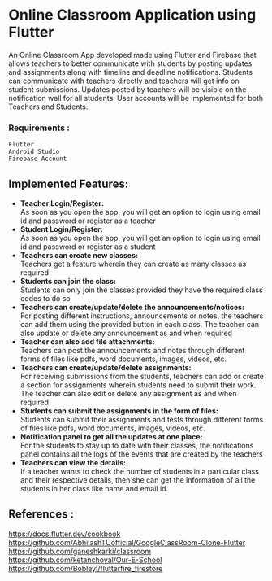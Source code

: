 # Online Classroom Application using Flutter

An Online Classroom App developed made using Flutter and Firebase that allows teachers to better communicate with students by posting updates and assignments along with timeline and deadline notifications. Students can communicate with teachers directly and teachers will get info on student submissions. Updates posted by teachers will be visible on the notification wall for all students. User accounts will be implemented for both Teachers and Students.

### Requirements :
```
Flutter 
Android Studio  
Firebase Account
```

## Implemented Features:
- **Teacher Login/Register:**  
  As soon as you open the app, you will get an option to login using email id and password or register as a teacher
- **Student Login/Register:**  
  As soon as you open the app, you will get an option to login using email id and password or register as a student
- **Teachers can create new classes:**  
  Teachers get a feature wherein they can create as many classes as required
- **Students can join the class:**  
  Students can only join the classes provided they have the required class codes to do so
- **Teachers can create/update/delete the announcements/notices:**  
  For posting different instructions, announcements or notes, the teachers can add them using the provided button in each class. The teacher can also update or delete any announcement as and when required
- **Teacher can also add file attachments:**  
  Teachers can post the announcements and notes through different forms of files like pdfs, word documents, images, videos, etc.
- **Teachers can create/update/delete assignments:**  
  For receiving submissions from the students, teachers can add or create a section for assignments wherein students need to submit their work. The teacher can also edit or delete any assignment as and when required
- **Students can submit the assignments in the form of files:**  
Students can submit their assignments and tests through different forms of files like pdfs, word documents, images, videos, etc.
- **Notification panel to get all the updates at one place:**  
For the students to stay up to date with their classes, the notifications panel contains all the logs of the events that are created by the teachers
- **Teachers can view the details:**  
If a teacher wants to check the number of students in a particular class and their respective details, then she can get the information of all the students in her class like name and email id.

## References :  
https://docs.flutter.dev/cookbook  
https://github.com/AbhilashTUofficial/GoogleClassRoom-Clone-Flutter  
https://github.com/ganeshkarki/classroom  
https://github.com/ketanchoyal/Our-E-School  
https://github.com/Bobleyl/flutterfire_firestore  
